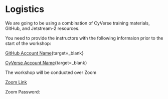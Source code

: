 # Logistics

We are going to be using a combination of CyVerse training materials, GitHub, and Jetstream-2 resources.

You need to provide the instructors with the following informaion prior to the start of the workshop:

[GitHub Account Name](https://github.com){target=_blank}

[CyVerse Account Name](https://user.cyverse.org){target=_blank}

The workshop will be conducted over Zoom

[Zoom Link]()

Zoom Password:

